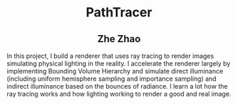 <h1 align="middle">PathTracer</h1>
    <h2 align="middle">Zhe Zhao</h2>
    
In this project, I build a renderer that uses ray tracing to render images simulating physical lighting in the reality. I accelerate the renderer largely by implementing Bounding Volume Hierarchy and simulate direct illuminance (including uniform hemisphere sampling and importance sampling) and indirect illuminance based on the bounces of radiance. I learn a lot how the ray tracing works and how lighting working to render a good and real image.



